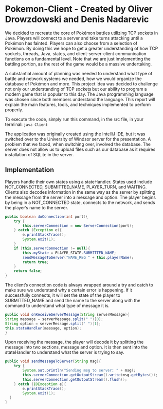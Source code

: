 # Pokemon-Client - Created by Oliver Drowzdowski and Denis Nadarevic
We decided to recreate the core of Pokémon battles utilizing TCP sockets in Java. Players will connect to a server and take turns attacking until a Pokémon has fainted. Players can also choose from a selection of Pokémon. By doing this we hope to get a greater understanding of how TCP sockets, threads, Java, states, and client-server-client communication functions on a fundamental level. Note that we are just implementing the battling portion, as the rest of the game would be a massive undertaking. 

A substantial amount of planning was needed to understand what type of battle and network systems we needed, how we would organize the database of Pokémon and more. This project idea was decided to challenge not only our understanding of TCP sockets but our ability to program a modern game that is popular to this day. The Java programming language was chosen since both members understand the language. This report will explain the main features, tools, and techniques implemented to perform properly.

To execute the code, simply run this command, in the src file, in your terminal: ``` java Client ```

The application was originally created using the IntelliJ IDE, but it was switched over to the University of Windsor server for the presentation. A problem that we faced, when switching over, involved the database. The server does not allow us to upload files such as our database as it requires installation of SQLite in the server. 



## Implementation
Players handle their own states using a stateHandler. States used include NOT_CONNECTED, SUBMITTED_NAME, PLAYER_TURN, and WAITING. Clients also decodes information in the same way as the server by splitting the message from the server into a message and option. The player begins by being in a NOT_CONNECTED state, connects to the network, and sends the player’s name to the server.

```java
public boolean doConnection(int port){
	try {
		this.serverConnection = new ServerConnection(port);
	} catch (Exception e){
		e.printStackTrace();
		System.exit(1);
	}
	if (this.serverConnection != null){
		this.myState = PLAYER_STATE.SUBMITTED_NAME;
		sendMessageToServer("NAME_REG " + this.playerName);
		return true;
	}
	return false;
}
```

The client’s connection code is always wrapped around a try and catch to make sure we understand why a certain error is happening. If it successfully connects, it will set the state of the player to SUBMITTED_NAME and send the name to the server along with the command to understand what type of message it is.

```java
public void onReceiveServerMessage(String serverMessage){
String message = serverMessage.split(" ")[0];	
String option = serverMessage.split(" ")[1];
this.stateHandler(message, option);
}
```

Upon receiving the message, the player will decode it by splitting the message into two sections, message and option. It is then sent into the stateHandler to understand what the server is trying to say.

```java
public void sendMessageToServer(String msg){
	try {
		System.out.println("Sending msg to server: " + msg);
		this.serverConnection.getOutputStream().write(msg.getBytes());
		this.serverConnection.getOutputStream().flush();
	} catch (IOException e){
		e.printStackTrace();
		System.exit(1);
  }
}
```
